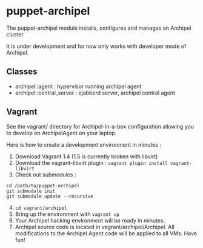 puppet-archipel
===============

The puppet-archipel module installs, configures and manages an Archipel cluster.

It is under development and for now only works with developer mode of Archipel.

Classes
-------

* archipel::agent : hypervisor running archipel agent
* archipel::central_server : ejabberd server, archipel central agent

Vagrant
-------

See the vagrant/ directory for Archipel-in-a-box configuration allowing you to develop on ArchipelAgent on your laptop.

Here is how to create a development environment in minutes :

1. Download Vagrant 1.4 (1.5 is currently broken with libvirt)
2. Download the vagrant-libvirt plugin : `vagrant plugin install vagrant-libvirt`
3. Check out submodules :
```
cd /path/to/puppet-archipel
git submodule init
git submodule update --recursive
```
4. `cd vagrant/archipel`
5. Bring up the environment with `vagrant up`
6. Your Archipel hacking environment will be ready in minutes.
7. Archipel source code is located in vagrant/archipel/Archipel. All modifications to the Archipel Agent code will be applied to all VMs. Have fun!
